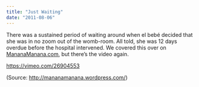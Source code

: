 ```yaml
---
title: "Just Waiting"
date: "2011-08-06"
---
```


There was a sustained period of waiting around when el bebé decided that she was in no zoom out of the womb-room. All told, she was 12 days overdue before the hospital intervened. We covered this over on [MananaManana.com](http://mananamanana.wordpress.com/2011/07/26/just-waiting/ "MananaManana.com"), but there’s the video again.

https://vimeo.com/26904553

(Source: http://mananamanana.wordpress.com/)
